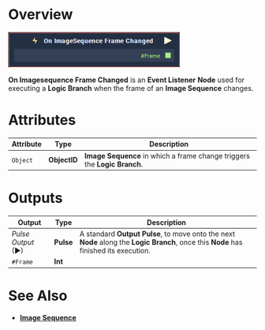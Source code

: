 # Overview

![The On Imagesequence Frame Changed Node.](../../../.gitbook/assets/node-on-imagesequence-frame-changed.png)

**On Imagesequence Frame Changed** is an **Event Listener** **Node** used for executing a **Logic Branch** when the frame of an **Image Sequence** changes.

# Attributes

|Attribute|Type|Description|
|---|---|---|
| `Object` | **ObjectID** | **Image Sequence** in which a frame change triggers the **Logic Branch**. |


# Outputs

|Output|Type|Description|
|---|---|---|
|*Pulse Output* (►)|**Pulse**|A standard **Output Pulse**, to move onto the next **Node** along the **Logic Branch**, once this **Node** has finished its execution.|
| `#Frame` | **Int** | 

# See Also

* [**Image Sequence**](README.md)

